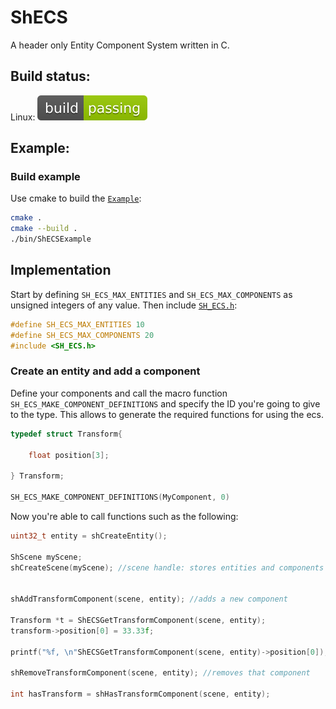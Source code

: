 # ShECS

A header only Entity Component System written in C. 

## Build status:

Linux: ![status_badge](.ShCI/status.svg)

## Example:

### Build example

Use cmake to build the [`Example`](https://github.com/MrSinho/ShECS/tree/main/Example/src/Example.c):

```bash
cmake . 
cmake --build .
./bin/ShECSExample
```

## Implementation

Start by defining `SH_ECS_MAX_ENTITIES` and `SH_ECS_MAX_COMPONENTS` as unsigned integers of any value. Then include [`SH_ECS.h`](https://github.com/MrSinho/ShECS/tree/main/ShECS/include/ShECS.h):

```c
#define SH_ECS_MAX_ENTITIES 10
#define SH_ECS_MAX_COMPONENTS 20
#include <SH_ECS.h>
``` 

### Create an entity and add a component

Define your components and call the macro function `SH_ECS_MAKE_COMPONENT_DEFINITIONS` and specify the ID you're going to give to the type. This allows to generate the required functions for using the ecs. 

```c
typedef struct Transform{
	
	float position[3];

} Transform;

SH_ECS_MAKE_COMPONENT_DEFINITIONS(MyComponent, 0)
```

Now you're able to call functions such as the following:

```c
uint32_t entity = shCreateEntity();

ShScene myScene;
shCreateScene(myScene); //scene handle: stores entities and components


shAddTransformComponent(scene, entity); //adds a new component

Transform *t = ShECSGetTransformComponent(scene, entity);
transform->position[0] = 33.33f;

printf("%f, \n"ShECSGetTransformComponent(scene, entity)->position[0]);

shRemoveTransformComponent(scene, entity); //removes that component

int hasTransform = shHasTransformComponent(scene, entity);
```
